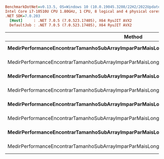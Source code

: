``` ini

BenchmarkDotNet=v0.13.5, OS=Windows 10 (10.0.19045.3208/22H2/2022Update)
Intel Core i7-10510U CPU 1.80GHz, 1 CPU, 8 logical and 4 physical cores
.NET SDK=7.0.203
  [Host]     : .NET 7.0.5 (7.0.523.17405), X64 RyuJIT AVX2
  DefaultJob : .NET 7.0.5 (7.0.523.17405), X64 RyuJIT AVX2


```
|                                                                                   Method |      Array |      Mean |     Error |    StdDev | Rank | Allocated |
|----------------------------------------------------------------------------------------- |----------- |----------:|----------:|----------:|-----:|----------:|
| **MedirPerformanceEncontrarTamanhoSubArrayImparParMaisLongoEmComplexidadeQuadraticaDeTempo** | **Int32[100]** | **380.24 ns** |  **7.525 ns** |  **8.666 ns** |    **6** |         **-** |
|     MedirPerformanceEncontrarTamanhoSubArrayImparParMaisLongoEmComplexidadeLinearDeTempo | Int32[100] | 214.49 ns |  4.307 ns |  7.196 ns |    5 |         - |
| **MedirPerformanceEncontrarTamanhoSubArrayImparParMaisLongoEmComplexidadeQuadraticaDeTempo** |  **Int32[10]** |  **40.20 ns** |  **0.520 ns** |  **0.434 ns** |    **2** |         **-** |
|     MedirPerformanceEncontrarTamanhoSubArrayImparParMaisLongoEmComplexidadeLinearDeTempo |  Int32[10] |  20.80 ns |  0.413 ns |  0.345 ns |    1 |         - |
| **MedirPerformanceEncontrarTamanhoSubArrayImparParMaisLongoEmComplexidadeQuadraticaDeTempo** | **Int32[200]** | **750.02 ns** | **14.840 ns** | **17.090 ns** |    **8** |         **-** |
|     MedirPerformanceEncontrarTamanhoSubArrayImparParMaisLongoEmComplexidadeLinearDeTempo | Int32[200] | 438.82 ns |  8.813 ns |  9.796 ns |    7 |         - |
| **MedirPerformanceEncontrarTamanhoSubArrayImparParMaisLongoEmComplexidadeQuadraticaDeTempo** |  **Int32[50]** | **195.11 ns** |  **2.758 ns** |  **2.579 ns** |    **4** |         **-** |
|     MedirPerformanceEncontrarTamanhoSubArrayImparParMaisLongoEmComplexidadeLinearDeTempo |  Int32[50] | 105.74 ns |  1.574 ns |  1.314 ns |    3 |         - |
